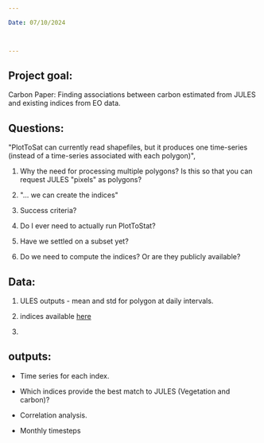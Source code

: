 ```yaml
---

Date: 07/10/2024



---
```


## Project goal:

 Carbon Paper: Finding associations between carbon estimated from JULES and existing indices from EO data.



## Questions:

"PlotToSat can currently read shapefiles, but it produces one time-series (instead of a time-series associated with each polygon)", 

1. Why the need for processing multiple polygons? Is this so that you can request JULES "pixels" as polygons? 

2. "... we can create the indices"

3. Success criteria?  

4. Do I ever need to actually run PlotToStat? 

5. Have we settled on a subset yet? 

6. Do we need to compute the indices? Or are they publicly available?



## Data:

1. ULES outputs - mean and std for polygon at daily intervals.  

2. indices available [here](https://step.esa.int/main/wp-content/help/versions/10.0.0/snap-toolboxes/eu.esa.opt.opttbx.radiometric.indices.ui/OperatorsIndexList.html)

3. 



## outputs:

- Time series for each index. 

- Which indices provide the best match to JULES (Vegetation and carbon)? 

- Correlation analysis.

- Monthly timesteps











